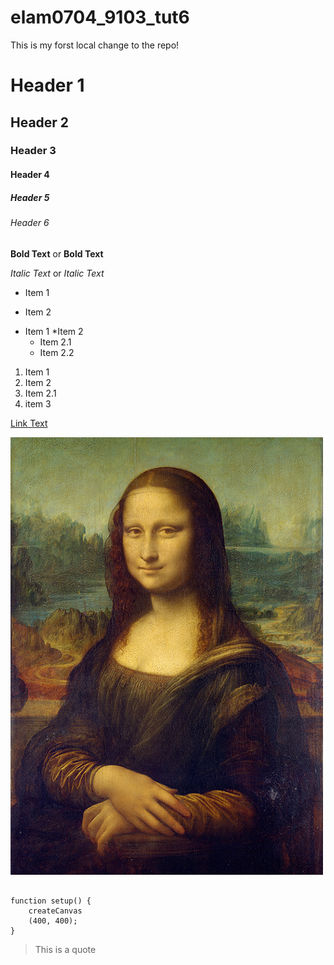 # elam0704_9103_tut6

This is my forst local change to the repo!

# Header 1
## Header 2
### Header 3
#### Header 4
##### Header 5
###### Header 6

**Bold Text** or
__Bold Text__

*Italic Text* or
_Italic Text_

* Item 1
- Item 2

* Item 1
*Item 2
    * Item 2.1
    * Item 2.2

1. Item 1
1. Item 2
1. Item 2.1
1. item 3

[Link Text](https://www.google.com)

![An image of Mona Lisa](images/Mona_Lisa_by_Leonardo_da_Vinci_500_x_700.jpg)

```

function setup() {
    createCanvas
    (400, 400);
}
```

> This is a quote
